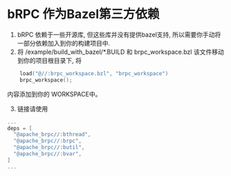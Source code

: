 # bRPC 作为Bazel第三方依赖

1. bRPC 依赖于一些开源库, 但这些库并没有提供bazel支持, 所以需要你手动将一部分依赖加入到你的构建项目中.
2. 将 /example/build_with_bazel/*.BUILD 和 brpc_workspace.bzl 该文件移动到你的项目根目录下, 将

```c++
    load("@//:brpc_workspace.bzl", "brpc_workspace")
    brpc_workspace();
```

内容添加到你的 WORKSPACE中。

3. 链接请使用

```c++
...
deps = [
  "@apache_brpc//:bthread",
  "@apache_brpc//:brpc",
  "@apache_brpc//:butil",
  "@apache_brpc//:bvar",
]
...
```
